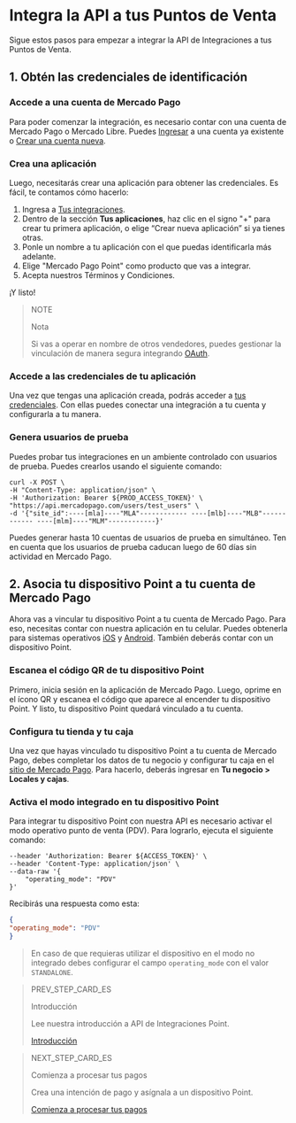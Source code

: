 # Integra la API a tus Puntos de Venta

Sigue estos pasos para empezar a integrar la API de Integraciones a tus Puntos de Venta.

## 1. Obtén las credenciales de identificación

### Accede a una cuenta de Mercado Pago

Para poder comenzar la integración, es necesario contar con una cuenta de Mercado Pago o Mercado Libre.
Puedes [Ingresar](https://www.mercadolibre.com/jms/[FAKER][GLOBALIZE][SITE_ID]/lgz/login?platform_id=mp&go=https://www.mercadopago[FAKER][URL][DOMAIN]/developers/es/guides/in-person-payments/qr-code/pre-requisites)
a una cuenta ya existente o [Crear una cuenta nueva](https://www.mercadopago[FAKER][URL][DOMAIN]).

### Crea una aplicación

Luego, necesitarás crear una aplicación para obtener las credenciales. Es fácil, te contamos cómo hacerlo:

1. Ingresa a [Tus integraciones](https://www.mercadopago[FAKER][URL][DOMAIN]/developers/panel/applications).
2. Dentro de la sección **Tus aplicaciones**, haz clic en el signo "+" para crear tu primera aplicación, o elige “Crear nueva aplicación” si ya tienes otras.
3. Ponle un nombre a tu aplicación con el que puedas identificarla más adelante.
4. Elige "Mercado Pago Point" como producto que vas a integrar.
5. Acepta nuestros Términos y Condiciones. 

¡Y listo!

> NOTE
>
> Nota
>
> Si vas a operar en nombre de otros vendedores, puedes gestionar la vinculación de manera segura integrando [OAuth](https://www.mercadopago[FAKER][URL][DOMAIN]/developers/es/guides/security/oauth).

### Accede a las credenciales de tu aplicación

Una vez que tengas una aplicación creada, podrás acceder a [tus credenciales](https://www.mercadopago[FAKER][URL][DOMAIN]/developers/panel/credentials). Con ellas puedes conectar una integración a tu cuenta y configurarla a tu manera.

### Genera usuarios de prueba

Puedes probar tus integraciones en un ambiente controlado con usuarios de prueba. Puedes crearlos usando el siguiente comando:

```curl
curl -X POST \
-H "Content-Type: application/json" \
-H 'Authorization: Bearer ${PROD_ACCESS_TOKEN}' \
"https://api.mercadopago.com/users/test_users" \
-d '{"site_id":----[mla]----"MLA"------------ ----[mlb]----"MLB"------------ ----[mlm]----"MLM"------------}'
```
Puedes generar hasta 10 cuentas de usuarios de prueba en simultáneo. Ten en cuenta que los usuarios de prueba caducan luego de 60 días sin actividad en Mercado Pago. 


## 2. Asocia tu dispositivo Point a tu cuenta de Mercado Pago

Ahora vas a vincular tu dispositivo Point a tu cuenta de Mercado Pago. Para eso, necesitas contar con nuestra aplicación en tu celular. Puedes obtenerla para sistemas operativos [iOS](https://itunes.apple.com/ar/app/mercado-pago/id925436649?mt=8) y [Android](https://play.google.com/store/apps/details?id=com.mercadopago.wallet&hl=es_419).
También deberás contar con un dispositivo Point.

### Escanea el código QR de tu dispositivo Point

Primero, inicia sesión en la aplicación de Mercado Pago. Luego, oprime en el ícono QR y escanea el código que aparece al encender tu dispositivo Point. Y listo, tu dispositivo Point quedará vinculado a tu cuenta.


### Configura tu tienda y tu caja

Una vez que hayas vinculado tu dispositivo Point a tu cuenta de Mercado Pago, debes completar los datos de tu negocio y configurar tu caja en el [sitio de Mercado Pago](https://www.mercadopago[FAKER][URL][DOMAIN]). Para hacerlo, deberás ingresar en **Tu negocio > Locales y cajas**.

### Activa el modo integrado en tu dispositivo Point

Para integrar tu dispositivo Point con nuestra API es necesario activar el modo operativo punto de venta (PDV). Para lograrlo, ejecuta el siguiente comando:

``` curl --location --request PATCH 'https://api.mercadopago.com/point/integration-api/devices/{{device.id}}' \
--header 'Authorization: Bearer ${ACCESS_TOKEN}' \
--header 'Content-Type: application/json' \
--data-raw '{
    "operating_mode": "PDV"
}'
```

Recibirás una respuesta como esta:

``` json 
{
"operating_mode": "PDV"
}
```

> En caso de que requieras utilizar el dispositivo en el modo no integrado debes configurar el campo `operating_mode` con el valor `STANDALONE`.


> PREV_STEP_CARD_ES
>
> Introducción
>
> Lee nuestra introducción a API de Integraciones Point.
>
> [Introducción](https://www.mercadopago[FAKER][URL][DOMAIN]/developers/es/guides/in-person-payments/integration-api/introduction)

> NEXT_STEP_CARD_ES
>
> Comienza a procesar tus pagos
>
> Crea una intención de pago y asígnala a un dispositivo Point.
>
> [Comienza a procesar tus pagos](https://www.mercadopago[FAKER][URL][DOMAIN]/developers/es/guides/in-person-payments/integration-api/create-payment-intent)






